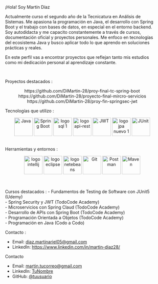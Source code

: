 <p>
¡Hola! Soy Martín Díaz

Actualmente curso el segundo año de la Tecnicatura en Análisis de Sistemas. Me apasiona la programación en Java, el desarrollo con Spring Boot y el trabajo con bases de datos, en especial en el entorno backend.
Soy autodidacta y me capacito constantemente a través de cursos, documentación oficial y proyectos personales.
Me enfoco en tecnologías del ecosistema Java y busco aplicar todo lo que aprendo en soluciones prácticas y reales.

En este perfil vas a encontrar proyectos que reflejan tanto mis estudios como mi dedicación personal al aprendizaje constante.
</p>
<br/>


Proyectos destacados : 
<p align="center">
https://github.com/DiMartin-28/proy-final-tc-spring-boot
<br/>
https://github.com/DiMartin-28/proyecto-final-mircro-servicios
<br/>
https://github.com/DiMartin-28/proy-fin-springsec-jwt
</p>

Tecnologías que utilizo :
<p align="center">
  <img src="https://github.com/user-attachments/assets/57d21556-02ac-49b9-85e9-7a3b11e7ff73" alt="Java" height="60"/>
  <img src="https://github.com/user-attachments/assets/49133c27-9914-4ba6-a69b-ee7980cd75b2" alt="Spring Boot" height="60"/>
  <img src ="https://github.com/user-attachments/assets/e63dada4-b6de-4f23-94ea-8f507b1438b5" alt="logo sql 1" height="60"/>
  <img src ="https://github.com/user-attachments/assets/80aae464-d982-4b98-a773-3f7705491dbc" alt="logo api-rest" height="60"/>
  <img src="https://github.com/user-attachments/assets/056a1c96-e5f7-4bd2-a41b-6b64f2dae161" alt="JWT" height="60"/>
  <img src="https://github.com/user-attachments/assets/08eedbc1-553f-44d3-b854-1c448c6fdae2" alt="logo jpa nuevo 1" height="60"/>
  <img src="https://github.com/user-attachments/assets/3c30e6c7-6a91-44e5-9ca4-eaca77dcf90d" alt="JUnit" height="60"/>
</p>

<br/>
Herramientas y entornos :
<p align="center">
  <img src="https://github.com/user-attachments/assets/9dbd13df-105a-492e-b28f-5388217e0750" alt="logo intellij" height="60"/>
  <img src="https://github.com/user-attachments/assets/0dba9838-d78c-4520-9c02-ca351555c02c" alt="logo eclipse" height="60"/>
  <img src="https://github.com/user-attachments/assets/29bfdff1-6339-4553-b556-35dc121310b2" alt="logo netebeans" height="60"/>
  <img src="https://github.com/user-attachments/assets/918a5a4d-eba7-4a7a-a818-b1a04a048959" alt="Git" height="60"/>
  <img src="https://github.com/user-attachments/assets/a6aa1d0a-95ee-46ff-a3e9-efb24e35a8b8" alt="Postman" height="60"/>
  <img src="https://github.com/user-attachments/assets/945395a3-cacf-4b2e-8c87-dddb05eece01" alt="Maven" height="60"/>
</p>
<br/>

<p>
Cursos destacados : 
- Fundamentos de Testing de Software con JUnit5 (Udemy)
  <br/>
 - Spring Security y JWT (TodoCode Academy)
  <br/>
- Microservicios con Spring Claud (TodoCode Academy)
  <br/>
- Desarrollo de APIs con Spring Boot (TodoCode Academy)
   <br/>
- Programación Orientada a Objetos (TodoCode Academy)
   <br/>
- Programación en Java (Codo a Codo)
<br/>
</p>

Contacto :
- Email: diaz.martinariel05@gmail.com
- LinkedIn: https://www.linkedin.com/in/martin-diaz28/



Contacto
- Email: martin.tucorreo@gmail.com
- LinkedIn: [TuNombre](https://www.linkedin.com/in/tuperfil)
- GitHub: [@tuusuario](https://github.com/tuusuario)







